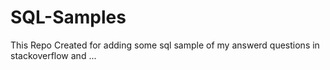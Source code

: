 # SQL-Samples

This Repo Created for adding some sql sample of my answerd questions in stackoverflow and ...
